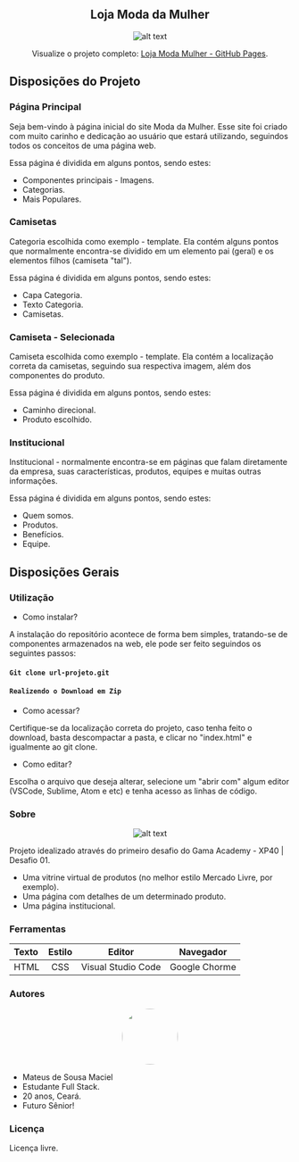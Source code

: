 <center>

## Loja Moda da Mulher

![alt text](https://i.imgur.com/vDx05OP.png)

Visualize o projeto completo: 
[Loja Moda Mulher - GitHub Pages](https://mateusmaciel340.github.io/loja-roupa-moda-mulher/index.html).

</center>

## Disposições do Projeto
### Página Principal

Seja bem-vindo à página inicial do site Moda da Mulher.
Esse site foi criado com muito carinho e dedicação ao usuário que estará utilizando, seguindos todos os conceitos de uma página web.

Essa página é dividida em alguns pontos, sendo estes:

- Componentes principais - Imagens.
- Categorias.
- Mais Populares.

### Camisetas

Categoria escolhida como exemplo - template.
Ela contém alguns pontos que normalmente encontra-se dividido em um elemento pai (geral) e os elementos filhos (camiseta "tal").

Essa página é dividida em alguns pontos, sendo estes:

- Capa Categoria.
- Texto Categoria.
- Camisetas.

### Camiseta - Selecionada 

Camiseta escolhida como exemplo - template.
Ela contém a localização correta da camisetas, seguindo sua respectiva imagem, além dos componentes do produto.

Essa página é dividida em alguns pontos, sendo estes:

- Caminho direcional.
- Produto escolhido.

### Institucional

Institucional - normalmente encontra-se em páginas que falam diretamente da empresa, suas características, produtos, equipes e muitas outras informações.

Essa página é dividida em alguns pontos, sendo estes:

- Quem somos.
- Produtos.
- Benefícios.
- Equipe.

<center>

</center>

## Disposições Gerais

### Utilização

- Como instalar?

A instalação do repositório acontece de forma bem simples, tratando-se de componentes armazenados na web, ele pode ser feito seguindos os seguintes passos:

#### `Git clone url-projeto.git`
#### `Realizendo o Download em Zip`

- Como acessar?

Certifique-se da localização correta do projeto, caso tenha feito o download, basta descompactar a pasta, e clicar no "index.html" e igualmente ao git clone.

- Como editar?

Escolha o arquivo que deseja alterar, selecione um "abrir com" algum editor (VSCode, Sublime, Atom e etc) e tenha acesso as linhas de código.

### Sobre
<center>

![alt text](https://d335luupugsy2.cloudfront.net/images%2Flanding_page%2F926520%2Fsoco_gama.png)

</center>

Projeto idealizado através do primeiro desafio do Gama Academy - XP40 | Desafio 01.

- Uma vitrine virtual de produtos (no melhor estilo Mercado Livre, por exemplo).
- Uma página com detalhes de um determinado produto.
- Uma página institucional.

### Ferramentas

Texto | Estilo | Editor | Navegador
:--------- | :------: | :-------: | -----
HTML | CSS | Visual Studio Code | Google Chorme

### Autores

<center>

<img src="https://avatars.githubusercontent.com/u/55550732?v=4" width="100" style="border-radius: 62px;">

</center>

* Mateus de Sousa Maciel
* Estudante Full Stack.
* 20 anos, Ceará.
* Futuro Sênior!

### Licença

Licença livre.

<br>
